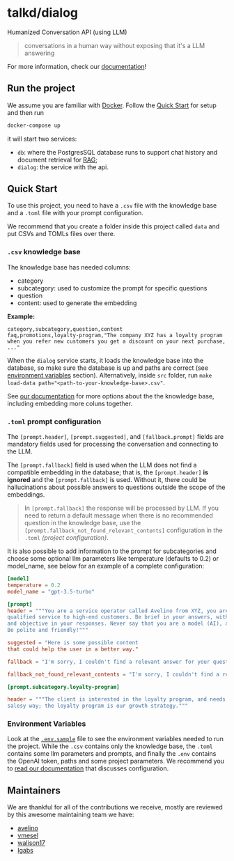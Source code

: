 # talkd/dialog

Humanized Conversation API (using LLM)

> conversations in a human way without exposing that it's a LLM answering

For more information, check our [documentation](https://dialog.talkd.ai)!

## Run the project

We assume you are familiar with [Docker](https://www.docker.com/). Follow the [Quick Start](##quick-start) for setup and then run

```bash
docker-compose up
```
it will start two services: 
- `db`: where the PostgresSQL database runs to support chat history and document retrieval for [RAG](https://en.wikipedia.org/wiki/Prompt_engineering#Retrieval-augmented_generation);
- `dialog`: the service with the api.

## Quick Start

To use this project, you need to have a `.csv` file with the knowledge base and a `.toml` file with your prompt configuration.

We recommend that you create a folder inside this project called `data` and put CSVs and TOMLs files over there.

### `.csv` knowledge base

The knowledge base has needed columns:

- category
- subcategory: used to customize the prompt for specific questions
- question
- content: used to generate the embedding

**Example:**

```csv
category,subcategory,question,content
faq,promotions,loyalty-program,"The company XYZ has a loyalty program when you refer new customers you get a discount on your next purchase, ..."
```

When the `dialog` service starts, it loads the knowledge base into the database, so make sure the database is up and paths are correct (see [environment variables](##environment-variables) section). Alternatively, inside `src` folder, run `make load-data path="<path-to-your-knowledge-base>.csv"`. 

See [our documentation](https://dialog.talkd.ai/settings#csv-knowledge-base) for more options about the the knowledge base, including embedding more coluns together.


### `.toml` prompt configuration

The `[prompt.header]`, `[prompt.suggested]`, and `[fallback.prompt]` fields are mandatory fields used for processing the conversation and connecting to the LLM.

The `[prompt.fallback]` field is used when the LLM does not find a compatible embedding in the database; that is, the `[prompt.header]` **is ignored** and the `[prompt.fallback]` is used. Without it, there could be hallucinations about possible answers to questions outside the scope of the embeddings.

> In `[prompt.fallback]` the response will be processed by LLM. If you need to return a default message when there is no recommended question in the knowledge base, use the `[prompt.fallback_not_found_relevant_contents]` configuration in the `.toml` *(project configuration)*.

It is also possible to add information to the prompt for subcategories and choose some optional llm parameters like temperature (defaults to 0.2) or model_name, see below for an example of a complete configuration:

```toml
[model]
temperature = 0.2
model_name = "gpt-3.5-turbo"

[prompt]
header = """You are a service operator called Avelino from XYZ, you are an expert in providing
qualified service to high-end customers. Be brief in your answers, without being long-winded
and objective in your responses. Never say that you are a model (AI), always answer as Avelino.
Be polite and friendly!"""

suggested = "Here is some possible content 
that could help the user in a better way."

fallback = "I'm sorry, I couldn't find a relevant answer for your question."

fallback_not_found_relevant_contents = "I'm sorry, I couldn't find a relevant answer for your question."

[prompt.subcategory.loyalty-program]

header = """The client is interested in the loyalty program, and needs to be responded to in a
salesy way; the loyalty program is our growth strategy."""
```

### Environment Variables

Look at the [`.env.sample`](.env.sample) file to see the environment variables needed to run the project. While the `.csv` contains only the knowledge base, the `.toml` contains some llm parameters and prompts, and finally the `.env` contains the OpenAI token, paths and some project parameters. We recommend you to [read our documentation](https://dialog.talkd.ai/settings#environment-variables) that discusses configuration.

## Maintainers

We are thankful for all of the contributions we receive, mostly are reviewed by this awesome maintaining team we have:

 - [avelino](https://github.com/avelino)
 - [vmesel](https://github.com/vmesel)
 - [walison17](https://github.com/walison17)
 - [lgabs](https://github.com/lgabs/)
